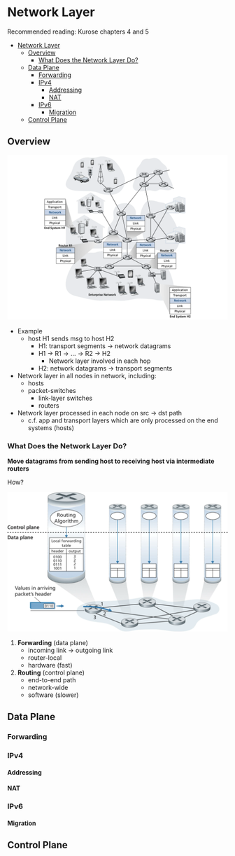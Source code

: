 # Network Layer

Recommended reading: Kurose chapters 4 and 5

- [Network Layer](#network-layer)
  - [Overview](#overview)
    - [What Does the Network Layer Do?](#what-does-the-network-layer-do)
  - [Data Plane](#data-plane)
    - [Forwarding](#forwarding)
    - [IPv4](#ipv4)
      - [Addressing](#addressing)
      - [NAT](#nat)
    - [IPv6](#ipv6)
      - [Migration](#migration)
  - [Control Plane](#control-plane)


## Overview

![](image.png)

- Example
    - host H1 sends msg to host H2
        - H1: transport segments -> network datagrams
        - H1 -> R1 -> … -> R2 -> H2
          - Network layer involved in each hop
        - H2: network datagrams -> transport segments 
- Network layer in all nodes in network, including:
    - hosts
    - packet-switches
        - link-layer switches
        - routers
- Network layer processed in each node on src -> dst path
    - c.f. app and transport layers which are only processed on the end systems (hosts)

### What Does the Network Layer Do?

**Move datagrams from sending host to receiving host via intermediate routers**

How?

![](image-1.png)

1. **Forwarding** (data plane)
    - incoming link -> outgoing link
    - router-local
    - hardware (fast)
1. **Routing** (control plane)  
    - end-to-end path
    - network-wide
    - software (slower)

## Data Plane

### Forwarding

### IPv4

#### Addressing

#### NAT

### IPv6

#### Migration

## Control Plane